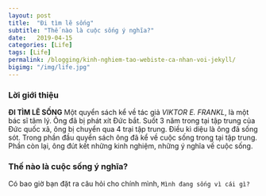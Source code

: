 ```yaml
---
layout: post
title:  "Đi tìm lẽ sống"
subtitle: "Thế nào là cuộc sống ý nghĩa?"
date:   2019-04-15
categories: [Life]
tags: [Life]
permalink: /blogging/kinh-nghiem-tao-webiste-ca-nhan-voi-jekyll/
bigimg: "/img/life.jpg"
---
```


### Lời giới thiệu

**ĐI TÌM LẼ SỐNG**
Một quyển sách kể về tác giả _VIKTOR E. FRANKL_, là một bác sĩ tâm lý. Ông đã bị phát xít Đức bắt. Suốt 3 năm trong tại tập trung của Đức quốc xã, ông bị chuyển qua 4 trại tập trung. Điều kì diệu là ông đã sống sót. Trong phần đầu quyển sách ông đã kể về cuộc sống trong tại tập trung. Phần còn lại, ông đút kết những kinh nghiệm, những ý nghĩa về cuộc sống.

### Thế nào là cuộc sống ý nghĩa?
Có bao giờ bạn đặt ra câu hỏi cho chính mình, `Mình đang sống vì cái gì?`

